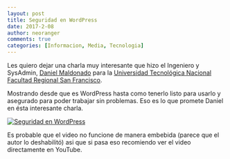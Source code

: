 ```yaml
---
layout: post
title: Seguridad en WordPress
date: 2017-2-08
author: neoranger
comments: true
categories: [Informacion, Media, Tecnologia]
---
```

Les quiero dejar una charla muy interesante que hizo el Ingeniero y SysAdmin, <a href="https://twitter.com/elcodigok">Daniel Maldonado</a> para la <a href="https://twitter.com/campusaula25">Universidad Tecnológica Nacional Facultad Regional San Francisco</a>.

Mostrando desde que es WordPress hasta como tenerlo listo para usarlo y asegurado para poder trabajar sin problemas. Eso es lo que promete Daniel en ésta interesante charla.


[![Seguridad en WordPress](https://img.youtube.com/vi/eSA6GNEKCpQ/0.jpg)](https://www.youtube.com/watch?v=eSA6GNEKCpQ "Seguridad en WordPress")

Es probable que el video no funcione de manera embebida (parece que el autor lo deshabilitó) asi que si pasa eso recomiendo ver el video directamente en YouTube.
